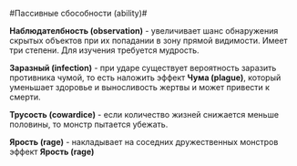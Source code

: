 #Пассивные сбособности (ability)#

**Наблюдателбность (observation)** - увеличивает шанс обнаружения скрытых объектов при их попадании в зону прямой видимости. Имеет три степени. Для изучения требуется мудрость.

**Заразный (infection)** - при ударе существует вероятность заразить противника чумой, то есть наложить эффект **Чума (plague)**, который уменьшает здоровье и выносливость жертвы и может привести к смерти.

**Трусость (cowardice)** - если количество жизней снижается меньше половины, то монстр пытается убежать.

**Ярость (rage)** - накладывает на соседних дружественных монстров эффект **Ярость (rage)**